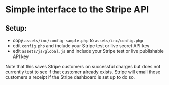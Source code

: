 # Simple interface to the Stripe API
## Setup:

 * copy `assets/inc/config-sample.php` to `assets/inc/config.php`
 * edit `config.php` and include your Stripe test or live secret API key
 * edit `assets/js/global.js` and include your Stripe test or live publishable API key

Note that this saves Stripe customers on successful charges but does not currently test to see if that customer already exists. Stripe will email those customers a receipt if the Stripe dashboard is set up to do so.
